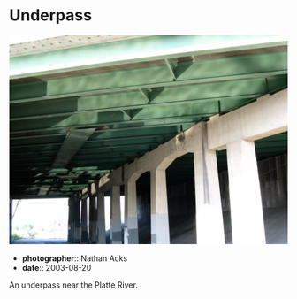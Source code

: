 # Underpass

![Light reflected from a nearby river illuminates the steel and concrete of an underpass](assets/2003-08-20-underpass.webp)

* **photographer**:: Nathan Acks  
* **date**:: 2003-08-20

An underpass near the Platte River.
